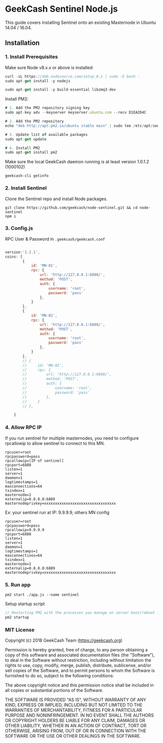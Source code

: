 # GeekCash Sentinel Node.js


This guide covers installing Sentinel onto an existing Masternode in Ubuntu 14.04 / 16.04.

## Installation

### 1. Install Prerequisites

Make sure Node v8.x.x or above is installed:
```js
curl -sL https://deb.nodesource.com/setup_8.x | sudo -E bash -
sudo apt-get install -y nodejs
```
```js
sudo apt-get install -y build-essential libzmq3-dev

```
Install PM2:
```js
# 1. Add the PM2 repository signing key
sudo apt-key adv --keyserver keyserver.ubuntu.com --recv D1EA2D4C

# 2. Add the PM2 repository
echo "deb http://apt.pm2.io/ubuntu stable main" | sudo tee /etc/apt/sources.list.d/pm2.list

# 3. Update list of available packages
sudo apt-get update

# 4. Install PM2
sudo apt-get install pm2
```

Make sure the local GeekCash daemon running is at least version 1.0.1.2 (1000102)
```
geekcash-cli getinfo
```

### 2. Install Sentinel

Clone the Sentinel repo and install Node packages.
```
git clone https://github.com/geekcash/node-sentinel.git && cd node-sentinel
npm i
```

### 3. Config.js
RPC User & Password in `.geekcash/geekcash.conf`

```js

version:'1.2.1',
coins: [
        {
            id: 'MN-01',
            rpc: {
                url: 'http://127.0.0.1:6888/',
                method: 'POST',
                auth: {
                    username: 'root',
                    password: 'pass'
                },
            }
        },
        {
            id: 'MN-02',
            rpc: {
                url: 'http://127.0.0.1:6888/',
                method: 'POST',
                auth: {
                    username: 'root',
                    password: 'pass'
                },
            }
        },
        // {
        //     id: 'MN-03',
        //     rpc: {
        //         url: 'http://127.0.0.1:6888/',
        //         method: 'POST',
        //         auth: {
        //             username: 'root',
        //             password: 'pass'
        //         },
        //     }
        // },

    ]

```

### 4. Allow RPC IP
If you run sentinel for multiple masternodes, you need to configure rpcallowip to allow sentinel to connect to this MN.
```
rpcuser=root
rpcpassword=pass
rpcallowip=[IP of sentinel]
rpcport=6888
listen=1
server=1
daemon=1
logtimestamps=1
maxconnections=64
txindex=1
masternode=1
externalip=8.8.8.8:6889
masternodeprivkey=xxxxxxxxxxxxxxxxxxxxxxxxxxxxxxxxx
```

Ex: your sentinel run at IP: 9.9.9.9, others MN config

```
rpcuser=root
rpcpassword=pass
rpcallowip=9.9.9.9
rpcport=6888
listen=1
server=1
daemon=1
logtimestamps=1
maxconnections=64
txindex=1
masternode=1
externalip=8.8.8.8:6889
masternodeprivkey=xxxxxxxxxxxxxxxxxxxxxxxxxxxxxxxxx
```


### 5. Run app
```
pm2 start ./app.js --name sentinel
```

Setup startup script
```js
// Restarting PM2 with the processes you manage on server boot/reboot is critical. To solve this, just run this command to generate an active startup script:
pm2 startup
```

### MIT License

Copyright (c) 2018 GeekCash Team (https://geekcash.org)

Permission is hereby granted, free of charge, to any person obtaining a copy of this software and associated documentation files (the "Software"), to deal in the Software without restriction, including without limitation the rights to use, copy, modify, merge, publish, distribute, sublicense, and/or sell copies of the Software, and to permit persons to whom the Software is furnished to do so, subject to the following conditions:

The above copyright notice and this permission notice shall be included in all copies or substantial portions of the Software.

THE SOFTWARE IS PROVIDED "AS IS", WITHOUT WARRANTY OF ANY KIND, EXPRESS OR IMPLIED, INCLUDING BUT NOT LIMITED TO THE WARRANTIES OF MERCHANTABILITY, FITNESS FOR A PARTICULAR PURPOSE AND NONINFRINGEMENT. IN NO EVENT SHALL THE AUTHORS OR COPYRIGHT HOLDERS BE LIABLE FOR ANY CLAIM, DAMAGES OR OTHER LIABILITY, WHETHER IN AN ACTION OF CONTRACT, TORT OR OTHERWISE, ARISING FROM, OUT OF OR IN CONNECTION WITH THE SOFTWARE OR THE USE OR OTHER DEALINGS IN THE SOFTWARE.